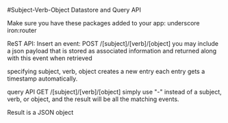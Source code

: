 #Subject-Verb-Object Datastore and Query API

Make sure you have these packages added to your app:
 underscore 
 iron:router 

ReST API:
Insert an event:
POST /[subject]/[verb]/[object]
you may include a json payload that is stored as associated information and returned along with this event when retrieved

specifying subject, verb, object creates a new entry
each entry gets a timestamp automatically.

query API
GET /[subject]/[verb]/[object]
simply use "-" instead of a subject, verb, or object, and the result will be all the matching events.

Result is a JSON object

 